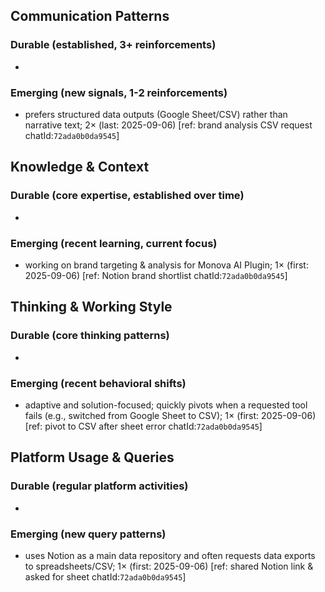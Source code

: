 ## Communication Patterns
### Durable (established, 3+ reinforcements)
-

### Emerging (new signals, 1-2 reinforcements)
- prefers structured data outputs (Google Sheet/CSV) rather than narrative text; 2× (last: 2025-09-06) [ref: brand analysis CSV request chatId:`72ada0b0da9545`]

## Knowledge & Context
### Durable (core expertise, established over time)
-

### Emerging (recent learning, current focus)  
- working on brand targeting & analysis for Monova AI Plugin; 1× (first: 2025-09-06) [ref: Notion brand shortlist chatId:`72ada0b0da9545`]

## Thinking & Working Style
### Durable (core thinking patterns)
-

### Emerging (recent behavioral shifts)
- adaptive and solution-focused; quickly pivots when a requested tool fails (e.g., switched from Google Sheet to CSV); 1× (first: 2025-09-06) [ref: pivot to CSV after sheet error chatId:`72ada0b0da9545`]

## Platform Usage & Queries
### Durable (regular platform activities)
-

### Emerging (new query patterns)
- uses Notion as a main data repository and often requests data exports to spreadsheets/CSV; 1× (first: 2025-09-06) [ref: shared Notion link & asked for sheet chatId:`72ada0b0da9545`]